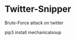 # Twitter-Snipper







Brute-Force attack on twitter 


                                             
                                                                            







pip3 install mechanicalsoup 
